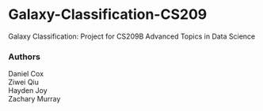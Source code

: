 # Galaxy-Classification-CS209
Galaxy Classification:  Project for CS209B Advanced Topics in Data Science

###  Authors
Daniel Cox   
Ziwei Qiu   
Hayden Joy   
Zachary Murray    

